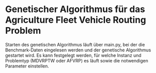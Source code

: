 # Genetischer Algorithmus für das Agriculture Fleet Vehicle Routing Problem

Starten des genetischen Algorithmus läuft über main.py, bei der die Benchmark-Daten eingelesen werden und der genetische Algorithmus gestartet wird. Es kann festgelegt werden, für welche Instanz und Problemtyp (MDVRPTW oder AFVRP) es läuft sowie die notwendigen Parameter einstellen. 
